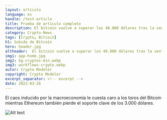```yaml
---
layout: articulo
language: es
handle: /test-article
title: Prueba de artículo completo
description: El bitcoin vuelve a superar los 40.000 dólares tras la venta de acciones y la caída del balance de la Fed
category: Crypto-News
tags: [Crypto, Bitcoin]
h1: Subida de Bitcoin
hero: header.jpg
altheader:  El bitcoin vuelve a superar los 40.000 dólares tras la venta de acciones y la caída del balance de la Fed
img1: app-home.jpg
img2: bg-cryptos-min.webp
img3: workflows-crypto.webp
autor: Crypto Modeler
copyright: Crypto Modeler
excerpt_separator: <!-- excerpt -->
date: 2022-03-26
---
```

El caos inducido por la macroeconomía le cuesta caro a los toros del Bitcoin mientras Ethereum también pierde el soporte clave de los 3.000 dólares.

<!-- excerpt -->

![Alt text](https://images.cointelegraph.com/images/960_aHR0cHM6Ly9zMy5jb2ludGVsZWdyYXBoLmNvbS91cGxvYWRzLzIwMjItMDQvYTAzZTUzNDQtOGQxOC00NGEwLTgzZWYtZjRmZDg0MzUyYmM4LmpwZw==.jpg "El bitcoin vuelve a superar los 40.000 dólares tras la venta de acciones y la caída del balance de la Fed")
